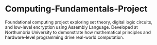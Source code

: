 # Computing-Fundamentals-Project
Foundational computing project exploring set theory, digital logic circuits, and low-level encryption using Assembly Language. Developed at Northumbria University to demonstrate how mathematical principles and hardware-level programming drive real-world computation.
